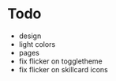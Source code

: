 # Todo

- design
- light colors
- pages
- fix flicker on toggletheme
- fix flicker on skillcard icons
